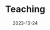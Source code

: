 ---
title: 'Teaching'
date: 2023-10-24
type: landing

sections:
  - block: markdown
    content:
      title: Teaching
      text: |
        #### Graduate Courses

        - <span style="font-size: 0.9em;">**COMPSCI 590**: Data Science, Duke (23Spring)  
        Graduate Teaching Assistant

        - **COMPSCI 671**: Theory & Alg Machine Learning, Duke (22Fall)  
        Graduate Teaching Assistant  
 
        
        #### Undergraduate Courses
        
        - **CPSC 404**: Advanced Relational DB, UBC (19Fall, 20Spring)  
        Undergraduate Teaching Assistant  

        - **CPSC 304**: Intro to Relational DB, UBC (19Fall)  
        Undergraduate Teaching Assistant  

        - **CPSC 213**: Intro to Computer Systems, UBC (18Summer)  
        Undergraduate Teaching Assistant

---